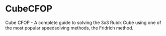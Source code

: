 # CubeCFOP
Cube CFOP - A complete guide to solving the 3x3 Rubik Cube using one of the most popular speedsolving methods, the Fridrich method.

